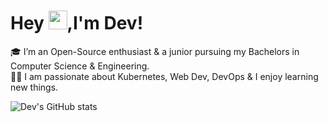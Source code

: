 # Hey <img src="https://raw.githubusercontent.com/MartinHeinz/MartinHeinz/master/wave.gif" width="30px">,I'm Dev!

🎓 I’m an Open-Source enthusiast & a junior pursuing my Bachelors in Computer Science & Engineering.<br/>
👨‍💻 I am passionate about Kubernetes, Web Dev, DevOps & I enjoy learning new things.

![Dev's GitHub stats](https://github-readme-stats.vercel.app/api?username=889-dj&show_icons=true&theme=calm)










